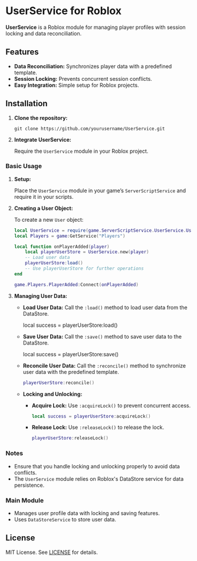 # UserService for Roblox

**UserService** is a Roblox module for managing player profiles with session locking and data reconciliation.

## Features

- **Data Reconciliation:** Synchronizes player data with a predefined template.
- **Session Locking:** Prevents concurrent session conflicts.
- **Easy Integration:** Simple setup for Roblox projects.

## Installation

1. **Clone the repository:**

   `git clone https://github.com/yourusername/UserService.git`

2. **Integrate UserService:**

   Require the `UserService` module in your Roblox project.
   
### Basic Usage

1. **Setup:**

   Place the `UserService` module in your game’s `ServerScriptService` and require it in your scripts.

2. **Creating a User Object:**

   To create a new `User` object:
   ```lua
   local UserService = require(game.ServerScriptService.UserService.UserObject.User)
   local Players = game:GetService("Players")

   local function onPlayerAdded(player)
       local playerUserStore = UserService.new(player)
       -- Load user data
       playerUserStore:load()
       -- Use playerUserStore for further operations
   end

   game.Players.PlayerAdded:Connect(onPlayerAdded)
   ```

3. **Managing User Data:**

   - **Load User Data:**
     Call the `:load()` method to load user data from the DataStore.

     local success = playerUserStore:load()

   - **Save User Data:**
     Call the `:save()` method to save user data to the DataStore.

     local success = playerUserStore:save()

   - **Reconcile User Data:**
     Call the `:reconcile()` method to synchronize user data with the predefined template.
      ```lua
     playerUserStore:reconcile()
      ```

   - **Locking and Unlocking:**
     - **Acquire Lock:** Use `:acquireLock()` to prevent concurrent access.
       ```lua
       local success = playerUserStore:acquireLock()
       ```
       
     - **Release Lock:** Use `:releaseLock()` to release the lock.
       ```lua
       playerUserStore:releaseLock()
       ```
### Notes

- Ensure that you handle locking and unlocking properly to avoid data conflicts.
- The `UserService` module relies on Roblox's DataStore service for data persistence.

### Main Module

- Manages user profile data with locking and saving features.
- Uses `DataStoreService` to store user data.

## License

MIT License. See [LICENSE](LICENSE) for details.
